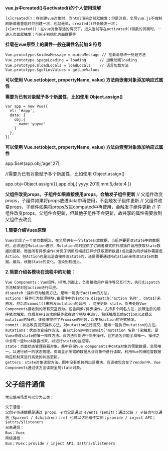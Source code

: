 **vue.js中created()与activated()的个人使用理解**

	[x]created()：在创建vue对象时，当html渲染之前就触发；但是注意，全局vue.js不强制刷新或者重启时只创建一次，也就是说，created()只会触发一次；
	[x]activated()：在vue对象存活的情况下，进入当前存在activated()函数的页面时，一进入页面就触发；可用于初始化页面数据等

**挂载在vue原型上的属性一般在属性名前加 $ 符号**

	Vue.prototype.$mideaMessage = mideaMessage // 挂载消息统一处理方法
	Vue.prototype.$pageLoading = loading      // 加载动画loading
	Vue.prototype.$loadLocals = loadLocals    // 语言加载方法
	Vue.prototype.$getLovValues = getLovValues

**可以使用 Vue.set(object, propertyName, value) 方法向嵌套对象添加响应式属性**

**需要为已有对象赋予多个新属性，比如使用 Object.assign()**

	var app = new Vue({
	  el: '#app',
	  data: {
	    obj:{
	      name:'yuyue'
	    }
	  },
	})

**可以使用 Vue.set(object, propertyName, value) 方法向嵌套对象添加响应式属性**

app.$set(app.obj,'age',27);

//需要为已有对象赋予多个新属性，比如使用 Object.assign()

app.obj=Object.assign({},app.obj,{
	yyyy:2019,mm:5,date:4
})

**父组件改变props，子组件如果直接使用props，会触发子组件更新**
    // 父组件改变props，子组件如果将props放进data中再使用，不会触发子组件更新
    // 父组件改变props，子组件如果将props放进computed中再使用，会触发子组件更新
    // 子组件改变props，父组件会更新，但其他子组件不会更新，故共享的属性需要放到父组件去改变
    
**1.简要介绍Vuex原理**

	Vuex实现了一个单向数据流，在全局拥有一个State存放数据，当组件要更改State中的数据时，必须通过Mutation进行，Mutation同时提供了订阅者模式供外部插件调用获取State数据的更新。而当所有异步操作(常见于调用后端接口异步获取更新数据)或批量的同步操作需要走Action，但Action也是无法直接修改State的，还是需要通过Mutation来修改State的数据。最后，根据State的变化，渲染到视图上。

**2.简要介绍各模块在流程中的功能：**

	Vue Components：Vue组件。HTML页面上，负责接收用户操作等交互行为，执行dispatch方法触发对应action进行回应。
	dispatch：操作行为触发方法，是唯一能执行action的方法。
	actions：操作行为处理模块,由组件中的$store.dispatch('action 名称', data1)来触发。然后由commit()来触发mutation的调用 , 间接更新 state。负责处理Vue Components接收到的所有交互行为。包含同步/异步操作，支持多个同名方法，按照注册的顺序依次触发。向后台API请求的操作就在这个模块中进行，包括触发其他action以及提交mutation的操作。该模块提供了Promise的封装，以支持action的链式触发。
	commit：状态改变提交操作方法。对mutation进行提交，是唯一能执行mutation的方法。
	mutations：状态改变操作方法，由actions中的commit('mutation 名称')来触发。是Vuex修改state的唯一推荐方法。该方法只能进行同步操作，且方法名只能全局唯一。操作之中会有一些hook暴露出来，以进行state的监控等。
	state：页面状态管理容器对象。集中存储Vue components中data对象的零散数据，全局唯一，以进行统一的状态管理。页面显示所需的数据从该对象中进行读取，利用Vue的细粒度数据响应机制来进行高效的状态更新。
	getters：state对象读取方法。图中没有单独列出该模块，应该被包含在了render中，Vue Components通过该方法读取全局state对象。

## 父子组件通信
`常见使用场景可以分为三类：`

	父子通信：
	父向子传递数据是通过 props，子向父是通过 events（$emit）；通过父链 / 子链也可以通信（$parent / $children）；ref 也可以访问组件实例；provide / inject API；$attrs/$listeners
	兄弟通信：
	Bus；Vuex
	跨级通信：
	Bus；Vuex；provide / inject API、$attrs/$listeners

